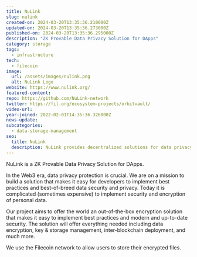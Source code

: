 ```yaml
---
title: NuLink
slug: nulink
created-on: 2024-03-20T13:35:36.210000Z
updated-on: 2024-03-20T13:35:36.273000Z
published-on: 2024-03-20T13:35:36.295000Z
description: "ZK Provable Data Privacy Solution for DApps"
category: storage
tags:
  - infrastructure
tech:
  - filecoin
image:
  url: /assets/images/nulink.png
  alt: NuLink Logo
website: https://www.nulink.org/
featured-content:
repo: https://github.com/NuLink-network
twitter: https://fil.org/ecosystem-projects/orbitvault/
video-url:
year-joined: 2022-02-01T14:35:36.326000Z
news-update:
subcategories:
  - data-storage-management
seo:
  title: NuLink
  description: NuLink provides decentralized solutions for data privacy and security.
---
```


NuLink is a ZK Provable Data Privacy Solution for DApps.

In the Web3 era, data privacy protection is crucial. We are on a mission to build a solution that makes it easy for developers to implement best practices and best-of-breed data security and privacy. Today it is complicated (sometimes expensive) to implement security and encryption of personal data.

Our project aims to offer the world an out-of-the-box encryption solution that makes it easy to implement best practices and modern and up-to-date security. The solution will offer everything needed including data encryption, key & storage management, inter-blockchain deployment, and much more.

We use the Filecoin network to allow users to store their encrypted files.
